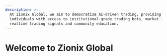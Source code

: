 ```yaml
---
description: >-
  At Zionix Global, we aim to democratize AI-driven trading, providing
  individuals with access to institutional-grade trading bots, market insights,
  realtime trading signals and community education.
---
```


# Welcome to Zionix Global

<figure><img src="../.gitbook/assets/ztt2.png" alt=""><figcaption></figcaption></figure>
